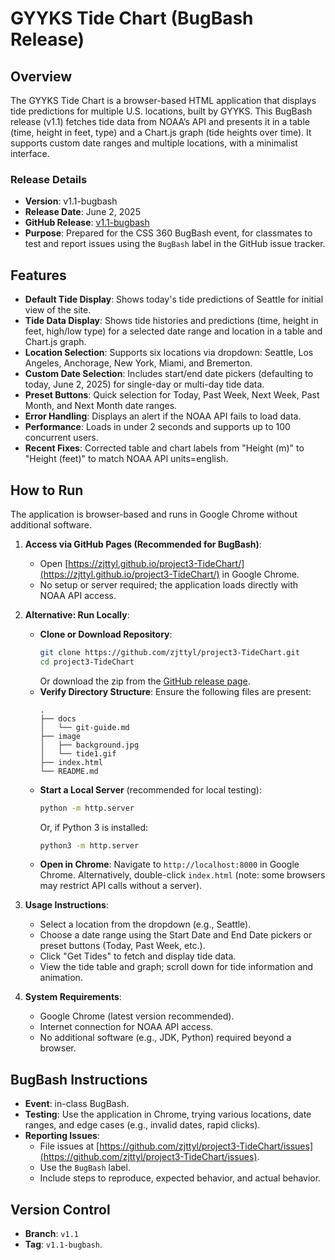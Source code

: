 # GYYKS Tide Chart (BugBash Release)

## Overview
The GYYKS Tide Chart is a browser-based HTML application that displays tide predictions for multiple U.S. locations, built by GYYKS. This BugBash release (v1.1) fetches tide data from NOAA’s API and presents it in a table (time, height in feet, type) and a Chart.js graph (tide heights over time). It supports custom date ranges and multiple locations, with a minimalist interface.

### Release Details
- **Version**: v1.1-bugbash
- **Release Date**: June 2, 2025
- **GitHub Release**: [v1.1-bugbash](https://github.com/zjttyl/project3-TideChart/releases/tag/v1.1-bugbash)
- **Purpose**: Prepared for the CSS 360 BugBash event, for classmates to test and report issues using the `BugBash` label in the GitHub issue tracker.

## Features
- **Default Tide Display**: Shows today's tide predictions of Seattle for initial view of the site.
- **Tide Data Display**: Shows tide histories and predictions (time, height in feet, high/low type) for a selected date range and location in a table and Chart.js graph.
- **Location Selection**: Supports six locations via dropdown: Seattle, Los Angeles, Anchorage, New York, Miami, and Bremerton.
- **Custom Date Selection**: Includes start/end date pickers (defaulting to today, June 2, 2025) for single-day or multi-day tide data.
- **Preset Buttons**: Quick selection for Today, Past Week, Next Week, Past Month, and Next Month date ranges.
- **Error Handling**: Displays an alert if the NOAA API fails to load data.
- **Performance**: Loads in under 2 seconds and supports up to 100 concurrent users.
- **Recent Fixes**: Corrected table and chart labels from "Height (m)" to "Height (feet)" to match NOAA API units=english.

## How to Run
The application is browser-based and runs in Google Chrome without additional software.

1. **Access via GitHub Pages (Recommended for BugBash)**:
   - Open [https://zjttyl.github.io/project3-TideChart/](https://zjttyl.github.io/project3-TideChart/) in Google Chrome.
   - No setup or server required; the application loads directly with NOAA API access.

2. **Alternative: Run Locally**:
   - **Clone or Download Repository**:
     ```bash
     git clone https://github.com/zjttyl/project3-TideChart.git
     cd project3-TideChart
     ```
     Or download the zip from the [GitHub release page](https://github.com/zjttyl/project3-TideChart/releases/tag/v1.1-bugbash).
   - **Verify Directory Structure**:
     Ensure the following files are present:
     ```
     .
     ├── docs
     │   └── git-guide.md
     ├── image
     │   ├── background.jpg
     │   └── tide1.gif
     ├── index.html
     └── README.md
     ```
   - **Start a Local Server** (recommended for local testing):
     ```bash
     python -m http.server
     ```
     Or, if Python 3 is installed:
     ```bash
     python3 -m http.server
     ```
   - **Open in Chrome**:
     Navigate to `http://localhost:8000` in Google Chrome. Alternatively, double-click `index.html` (note: some browsers may restrict API calls without a server).

3. **Usage Instructions**:
   - Select a location from the dropdown (e.g., Seattle).
   - Choose a date range using the Start Date and End Date pickers or preset buttons (Today, Past Week, etc.).
   - Click "Get Tides" to fetch and display tide data.
   - View the tide table and graph; scroll down for tide information and animation.

4. **System Requirements**:
   - Google Chrome (latest version recommended).
   - Internet connection for NOAA API access.
   - No additional software (e.g., JDK, Python) required beyond a browser.

## BugBash Instructions
- **Event**: in-class BugBash.
- **Testing**: Use the application in Chrome, trying various locations, date ranges, and edge cases (e.g., invalid dates, rapid clicks).
- **Reporting Issues**:
  - File issues at [https://github.com/zjttyl/project3-TideChart/issues](https://github.com/zjttyl/project3-TideChart/issues).
  - Use the `BugBash` label.
  - Include steps to reproduce, expected behavior, and actual behavior.

## Version Control
- **Branch**: `v1.1`
- **Tag**: `v1.1-bugbash`.

